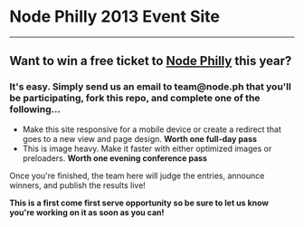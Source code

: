 <h1>Node Philly 2013 Event Site</h1>

<hr>

<h2> Want to win a free ticket to <a href="http://www.node.ph/ptw2013" target="_blank">Node Philly</a> this year?</h2>
<h3>It's easy. Simply send us an email to team@node.ph that you'll be participating, fork this repo, and complete one of the following…</h3>
<ul>
  <li>Make this site responsive for a mobile device or create a redirect that goes to a new view and page design. <strong>Worth one full-day pass</strong></li>
  <li>This is image heavy. Make it faster with either optimized images or preloaders. <strong>Worth one evening conference pass</strong></li>
</ul>
<p>Once you're finished, the team here will judge the entries, announce winners, and publish the results live!</p>
<p><strong>This is a first come first serve opportunity so be sure to let us know you're working on it as soon as you can!</strong></p>
